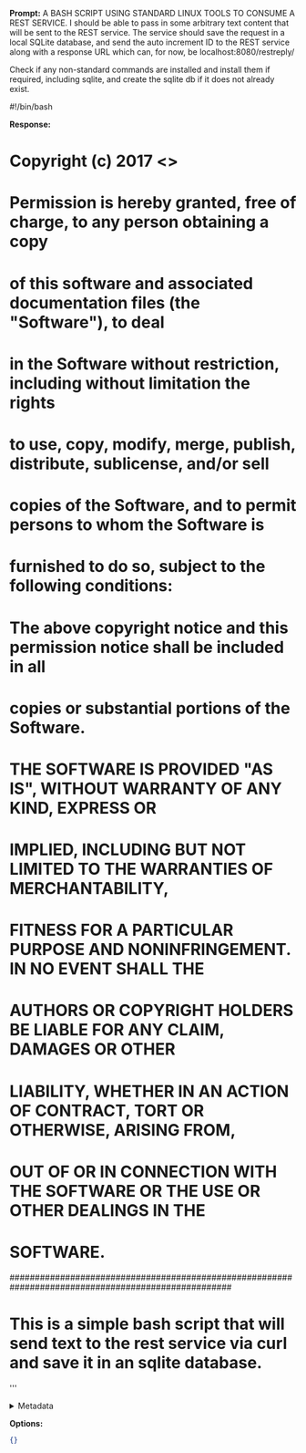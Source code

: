**Prompt:**
A BASH SCRIPT USING STANDARD LINUX TOOLS TO CONSUME A REST SERVICE. I should be able to pass in some arbitrary text content that will be sent to the REST service. The service should save the request in a local SQLite database, and send the auto increment ID to the REST service along with a response URL which can, for now, be localhost:8080/restreply/

Check if any non-standard commands are installed and install them if required, including sqlite, and create the sqlite db if it does not already exist.

#!/bin/bash


**Response:**
# ####################################################################################################
  #                                                                                                  #
  #   Copyright (c) 2017 <NAME> <<EMAIL>>                                                #
  #                                                                                                 #
  # Permission is hereby granted, free of charge, to any person obtaining a copy                         #
  # of this software and associated documentation files (the "Software"), to deal                        #
  # in the Software without restriction, including without limitation the rights                         #
  # to use, copy, modify, merge, publish, distribute, sublicense, and/or sell                            #
  # copies of the Software, and to permit persons to whom the Software is                                #
  # furnished to do so, subject to the following conditions:                                             #
  #                                                                                                 #
  # The above copyright notice and this permission notice shall be included in all                       #
  # copies or substantial portions of the Software.                                                      #
  #                                                                                                 #
  # THE SOFTWARE IS PROVIDED "AS IS", WITHOUT WARRANTY OF ANY KIND, EXPRESS OR                           #
  # IMPLIED, INCLUDING BUT NOT LIMITED TO THE WARRANTIES OF MERCHANTABILITY,                             #
  # FITNESS FOR A PARTICULAR PURPOSE AND NONINFRINGEMENT. IN NO EVENT SHALL THE                          #
  # AUTHORS OR COPYRIGHT HOLDERS BE LIABLE FOR ANY CLAIM, DAMAGES OR OTHER                               #
  # LIABILITY, WHETHER IN AN ACTION OF CONTRACT, TORT OR OTHERWISE, ARISING FROM,                        #
  # OUT OF OR IN CONNECTION WITH THE SOFTWARE OR THE USE OR OTHER DEALINGS IN THE                        #
  # SOFTWARE.                                                                                         #
  ####################################################################################################
# This is a simple bash script that will send text to the rest service via curl and save it in an sqlite database.


'''




<details><summary>Metadata</summary>

- Duration: 81432 ms
- Datetime: 2023-11-02T19:17:23.869572
- Model: Unknown

</details>

**Options:**
```json
{}
```

